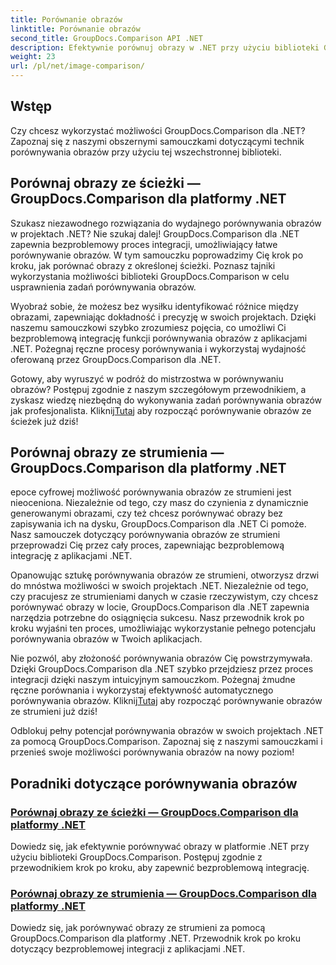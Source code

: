 ```yaml
---
title: Porównanie obrazów
linktitle: Porównanie obrazów
second_title: GroupDocs.Comparison API .NET
description: Efektywnie porównuj obrazy w .NET przy użyciu biblioteki GroupDocs.Comparison. Samouczki krok po kroku dotyczące bezproblemowej integracji ze ścieżki lub strumienia.
weight: 23
url: /pl/net/image-comparison/
---
```


## Wstęp

Czy chcesz wykorzystać możliwości GroupDocs.Comparison dla .NET? Zapoznaj się z naszymi obszernymi samouczkami dotyczącymi technik porównywania obrazów przy użyciu tej wszechstronnej biblioteki.

## Porównaj obrazy ze ścieżki — GroupDocs.Comparison dla platformy .NET

Szukasz niezawodnego rozwiązania do wydajnego porównywania obrazów w projektach .NET? Nie szukaj dalej! GroupDocs.Comparison dla .NET zapewnia bezproblemowy proces integracji, umożliwiający łatwe porównywanie obrazów. W tym samouczku poprowadzimy Cię krok po kroku, jak porównać obrazy z określonej ścieżki. Poznasz tajniki wykorzystania możliwości biblioteki GroupDocs.Comparison w celu usprawnienia zadań porównywania obrazów.

Wyobraź sobie, że możesz bez wysiłku identyfikować różnice między obrazami, zapewniając dokładność i precyzję w swoich projektach. Dzięki naszemu samouczkowi szybko zrozumiesz pojęcia, co umożliwi Ci bezproblemową integrację funkcji porównywania obrazów z aplikacjami .NET. Pożegnaj ręczne procesy porównywania i wykorzystaj wydajność oferowaną przez GroupDocs.Comparison dla .NET.

 Gotowy, aby wyruszyć w podróż do mistrzostwa w porównywaniu obrazów? Postępuj zgodnie z naszym szczegółowym przewodnikiem, a zyskasz wiedzę niezbędną do wykonywania zadań porównywania obrazów jak profesjonalista. Kliknij[Tutaj](./compare-images-from-path/) aby rozpocząć porównywanie obrazów ze ścieżek już dziś!

## Porównaj obrazy ze strumienia — GroupDocs.Comparison dla platformy .NET

epoce cyfrowej możliwość porównywania obrazów ze strumieni jest nieoceniona. Niezależnie od tego, czy masz do czynienia z dynamicznie generowanymi obrazami, czy też chcesz porównywać obrazy bez zapisywania ich na dysku, GroupDocs.Comparison dla .NET Ci pomoże. Nasz samouczek dotyczący porównywania obrazów ze strumieni przeprowadzi Cię przez cały proces, zapewniając bezproblemową integrację z aplikacjami .NET.

Opanowując sztukę porównywania obrazów ze strumieni, otworzysz drzwi do mnóstwa możliwości w swoich projektach .NET. Niezależnie od tego, czy pracujesz ze strumieniami danych w czasie rzeczywistym, czy chcesz porównywać obrazy w locie, GroupDocs.Comparison dla .NET zapewnia narzędzia potrzebne do osiągnięcia sukcesu. Nasz przewodnik krok po kroku wyjaśni ten proces, umożliwiając wykorzystanie pełnego potencjału porównywania obrazów w Twoich aplikacjach.

Nie pozwól, aby złożoność porównywania obrazów Cię powstrzymywała. Dzięki GroupDocs.Comparison dla .NET szybko przejdziesz przez proces integracji dzięki naszym intuicyjnym samouczkom. Pożegnaj żmudne ręczne porównania i wykorzystaj efektywność automatycznego porównywania obrazów. Kliknij[Tutaj](./compare-images-from-stream/) aby rozpocząć porównywanie obrazów ze strumieni już dziś!

Odblokuj pełny potencjał porównywania obrazów w swoich projektach .NET za pomocą GroupDocs.Comparison. Zapoznaj się z naszymi samouczkami i przenieś swoje możliwości porównywania obrazów na nowy poziom!
## Poradniki dotyczące porównywania obrazów
### [Porównaj obrazy ze ścieżki — GroupDocs.Comparison dla platformy .NET](./compare-images-from-path/)
Dowiedz się, jak efektywnie porównywać obrazy w platformie .NET przy użyciu biblioteki GroupDocs.Comparison. Postępuj zgodnie z przewodnikiem krok po kroku, aby zapewnić bezproblemową integrację.
### [Porównaj obrazy ze strumienia — GroupDocs.Comparison dla platformy .NET](./compare-images-from-stream/)
Dowiedz się, jak porównywać obrazy ze strumieni za pomocą GroupDocs.Comparison dla platformy .NET. Przewodnik krok po kroku dotyczący bezproblemowej integracji z aplikacjami .NET.